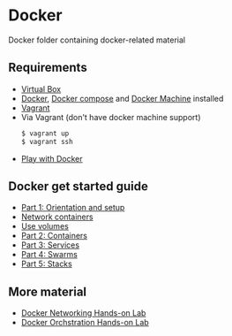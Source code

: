 # Docker
Docker folder containing docker-related material

## Requirements
- [Virtual Box](https://www.virtualbox.org/wiki/Downloads)
- [Docker](https://docs.docker.com/engine/installation/linux/docker-ce/ubuntu/), [Docker compose](https://github.com/docker/compose/releases) and [Docker Machine](https://docs.docker.com/machine/install-machine/#installing-machine-directly) installed
- [Vagrant](https://www.vagrantup.com/downloads.html)
- Via Vagrant (don't have docker machine support)
    ```sh
    $ vagrant up
    $ vagrant ssh
    ```
- [Play with Docker](https://labs.play-with-docker.com/)
## Docker get started guide
- [Part 1: Orientation and setup](https://docs.docker.com/get-started/)
- [Network containers](https://docs.docker.com/engine/tutorials/networkingcontainers/)
- [Use volumes](https://docs.docker.com/engine/admin/volumes/volumes/)
- [Part 2: Containers](https://docs.docker.com/get-started/part2/)
- [Part 3: Services](https://docs.docker.com/get-started/part3/#introduction)
- [Part 4: Swarms](https://docs.docker.com/get-started/part4/#introduction)
- [Part 5: Stacks](https://docs.docker.com/get-started/part5/#introduction)

## More material
- [Docker Networking Hands-on Lab](http://training.play-with-docker.com/docker-networking-hol/)
- [Docker Orchstration Hands-on Lab](http://training.play-with-docker.com/orchestration-hol/)
